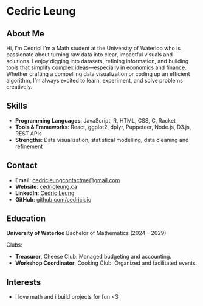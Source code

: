# Cedric Leung

## About Me
Hi, I’m Cedric! I’m a Math student at the University of Waterloo who is passionate about turning raw data into clear, impactful visuals and solutions. I enjoy digging into datasets, refining information, and building tools that simplify complex ideas—especially in economics and finance. Whether crafting a compelling data visualization or coding up an efficient algorithm, I’m always excited to learn, experiment, and solve problems creatively.

## Skills
- **Programming Languages**: JavaScript, R, HTML, CSS, C, Racket
- **Tools & Frameworks**: React, ggplot2, dplyr, Puppeteer, Node.js, D3.js, REST APIs
- **Strengths**: Data visualization, statistical modelling, data cleaning and refinement

## Contact
- **Email**: cedricleungcontactme@gmail.com
- **Website**: [cedricleung.ca](cedricleung.ca)
- **LinkedIn**: [Cedric Leung](https://www.linkedin.com/in/cedric-leung-38637029a/)
- **GitHub**: [github.com/cedricicic](https://github.com/cedricicic)

## Education
**University of Waterloo**
Bachelor of Mathematics (2024 – 2029)

Clubs:
- **Treasurer**, Cheese Club: Managed budgeting and accounting.
- **Workshop Coordinator**, Cooking Club: Organized and facilitated events.

## Interests
- i love math and i build projects for fun <3
  
